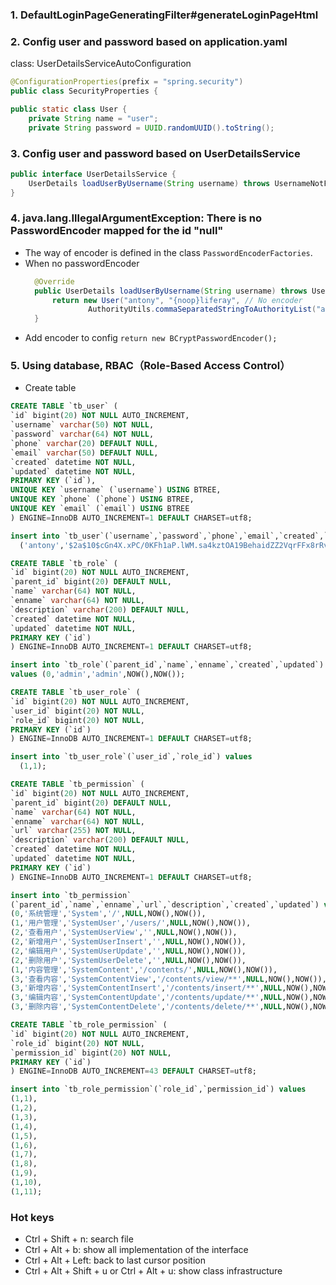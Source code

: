 ### 1. DefaultLoginPageGeneratingFilter#generateLoginPageHtml
### 2. Config user and password based on application.yaml
class: UserDetailsServiceAutoConfiguration
```java
@ConfigurationProperties(prefix = "spring.security")
public class SecurityProperties {
```
```java
public static class User {
    private String name = "user";
    private String password = UUID.randomUUID().toString();
```
### 3. Config user and password based on UserDetailsService
```java
public interface UserDetailsService {
	UserDetails loadUserByUsername(String username) throws UsernameNotFoundException;
}
```
### 4. java.lang.IllegalArgumentException: There is no PasswordEncoder mapped for the id "null"
- The way of encoder is defined in the class `PasswordEncoderFactories`.
- When no passwordEncoder
  ```java
    @Override
    public UserDetails loadUserByUsername(String username) throws UsernameNotFoundException {
        return new User("antony", "{noop}liferay", // No encoder
                AuthorityUtils.commaSeparatedStringToAuthorityList("admin, user"));
    }
  ```
- Add encoder to config `return new BCryptPasswordEncoder();`
### 5. Using database, RBAC（Role-Based Access Control）
- Create table
```sql
CREATE TABLE `tb_user` (
`id` bigint(20) NOT NULL AUTO_INCREMENT,
`username` varchar(50) NOT NULL,
`password` varchar(64) NOT NULL,
`phone` varchar(20) DEFAULT NULL,
`email` varchar(50) DEFAULT NULL,
`created` datetime NOT NULL,
`updated` datetime NOT NULL,
PRIMARY KEY (`id`),
UNIQUE KEY `username` (`username`) USING BTREE,
UNIQUE KEY `phone` (`phone`) USING BTREE,
UNIQUE KEY `email` (`email`) USING BTREE
) ENGINE=InnoDB AUTO_INCREMENT=1 DEFAULT CHARSET=utf8;

insert into `tb_user`(`username`,`password`,`phone`,`email`,`created`,`updated`) values
  ('antony','$2a$10$cGn4X.xPC/0KFh1aP.lWM.sa4kztOA19BehaidZZ2VqrFFx8rRvZK','18686868686','123456@gmail.com',NOW(),NOW());

```
```sql
CREATE TABLE `tb_role` (
`id` bigint(20) NOT NULL AUTO_INCREMENT,
`parent_id` bigint(20) DEFAULT NULL,
`name` varchar(64) NOT NULL,
`enname` varchar(64) NOT NULL,
`description` varchar(200) DEFAULT NULL,
`created` datetime NOT NULL,
`updated` datetime NOT NULL,
PRIMARY KEY (`id`)
) ENGINE=InnoDB AUTO_INCREMENT=1 DEFAULT CHARSET=utf8;

insert into `tb_role`(`parent_id`,`name`,`enname`,`created`,`updated`)
values (0,'admin','admin',NOW(),NOW());
```
```sql
CREATE TABLE `tb_user_role` (
`id` bigint(20) NOT NULL AUTO_INCREMENT,
`user_id` bigint(20) NOT NULL,
`role_id` bigint(20) NOT NULL,
PRIMARY KEY (`id`)
) ENGINE=InnoDB AUTO_INCREMENT=1 DEFAULT CHARSET=utf8;

insert into `tb_user_role`(`user_id`,`role_id`) values
  (1,1);
```
```sql
CREATE TABLE `tb_permission` (
`id` bigint(20) NOT NULL AUTO_INCREMENT,
`parent_id` bigint(20) DEFAULT NULL,
`name` varchar(64) NOT NULL,
`enname` varchar(64) NOT NULL,
`url` varchar(255) NOT NULL,
`description` varchar(200) DEFAULT NULL,
`created` datetime NOT NULL,
`updated` datetime NOT NULL,
PRIMARY KEY (`id`)
) ENGINE=InnoDB AUTO_INCREMENT=1 DEFAULT CHARSET=utf8;

insert into `tb_permission`
(`parent_id`,`name`,`enname`,`url`,`description`,`created`,`updated`) values
(0,'系统管理','System','/',NULL,NOW(),NOW()),
(1,'用户管理','SystemUser','/users/',NULL,NOW(),NOW()),
(2,'查看用户','SystemUserView','',NULL,NOW(),NOW()),
(2,'新增用户','SystemUserInsert','',NULL,NOW(),NOW()),
(2,'编辑用户','SystemUserUpdate','',NULL,NOW(),NOW()),
(2,'删除用户','SystemUserDelete','',NULL,NOW(),NOW()),
(1,'内容管理','SystemContent','/contents/',NULL,NOW(),NOW()),
(3,'查看内容','SystemContentView','/contents/view/**',NULL,NOW(),NOW()),
(3,'新增内容','SystemContentInsert','/contents/insert/**',NULL,NOW(),NOW()),
(3,'编辑内容','SystemContentUpdate','/contents/update/**',NULL,NOW(),NOW()),
(3,'删除内容','SystemContentDelete','/contents/delete/**',NULL,NOW(),NOW());
```
```sql
CREATE TABLE `tb_role_permission` (
`id` bigint(20) NOT NULL AUTO_INCREMENT,
`role_id` bigint(20) NOT NULL,
`permission_id` bigint(20) NOT NULL,
PRIMARY KEY (`id`)
) ENGINE=InnoDB AUTO_INCREMENT=43 DEFAULT CHARSET=utf8;

insert into `tb_role_permission`(`role_id`,`permission_id`) values
(1,1),
(1,2),
(1,3),
(1,4),
(1,5),
(1,6),
(1,7),
(1,8),
(1,9),
(1,10),
(1,11);
```

### Hot keys
- Ctrl + Shift + n: search file
- Ctrl + Alt + b: show all implementation of the interface
- Ctrl + Alt + Left: back to last cursor position
- Ctrl + Alt + Shift + u or Ctrl + Alt + u: show class infrastructure



